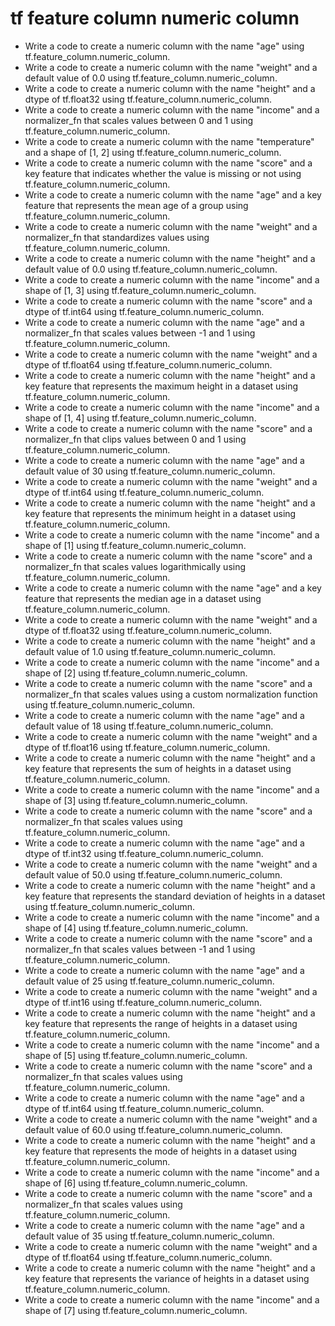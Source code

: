 # tf feature column numeric column

- Write a code to create a numeric column with the name "age" using tf.feature_column.numeric_column.
- Write a code to create a numeric column with the name "weight" and a default value of 0.0 using tf.feature_column.numeric_column.
- Write a code to create a numeric column with the name "height" and a dtype of tf.float32 using tf.feature_column.numeric_column.
- Write a code to create a numeric column with the name "income" and a normalizer_fn that scales values between 0 and 1 using tf.feature_column.numeric_column.
- Write a code to create a numeric column with the name "temperature" and a shape of [1, 2] using tf.feature_column.numeric_column.
- Write a code to create a numeric column with the name "score" and a key feature that indicates whether the value is missing or not using tf.feature_column.numeric_column.
- Write a code to create a numeric column with the name "age" and a key feature that represents the mean age of a group using tf.feature_column.numeric_column.
- Write a code to create a numeric column with the name "weight" and a normalizer_fn that standardizes values using tf.feature_column.numeric_column.
- Write a code to create a numeric column with the name "height" and a default value of 0.0 using tf.feature_column.numeric_column.
- Write a code to create a numeric column with the name "income" and a shape of [1, 3] using tf.feature_column.numeric_column.
- Write a code to create a numeric column with the name "score" and a dtype of tf.int64 using tf.feature_column.numeric_column.
- Write a code to create a numeric column with the name "age" and a normalizer_fn that scales values between -1 and 1 using tf.feature_column.numeric_column.
- Write a code to create a numeric column with the name "weight" and a dtype of tf.float64 using tf.feature_column.numeric_column.
- Write a code to create a numeric column with the name "height" and a key feature that represents the maximum height in a dataset using tf.feature_column.numeric_column.
- Write a code to create a numeric column with the name "income" and a shape of [1, 4] using tf.feature_column.numeric_column.
- Write a code to create a numeric column with the name "score" and a normalizer_fn that clips values between 0 and 1 using tf.feature_column.numeric_column.
- Write a code to create a numeric column with the name "age" and a default value of 30 using tf.feature_column.numeric_column.
- Write a code to create a numeric column with the name "weight" and a dtype of tf.int64 using tf.feature_column.numeric_column.
- Write a code to create a numeric column with the name "height" and a key feature that represents the minimum height in a dataset using tf.feature_column.numeric_column.
- Write a code to create a numeric column with the name "income" and a shape of [1] using tf.feature_column.numeric_column.
- Write a code to create a numeric column with the name "score" and a normalizer_fn that scales values logarithmically using tf.feature_column.numeric_column.
- Write a code to create a numeric column with the name "age" and a key feature that represents the median age in a dataset using tf.feature_column.numeric_column.
- Write a code to create a numeric column with the name "weight" and a dtype of tf.float32 using tf.feature_column.numeric_column.
- Write a code to create a numeric column with the name "height" and a default value of 1.0 using tf.feature_column.numeric_column.
- Write a code to create a numeric column with the name "income" and a shape of [2] using tf.feature_column.numeric_column.
- Write a code to create a numeric column with the name "score" and a normalizer_fn that scales values using a custom normalization function using tf.feature_column.numeric_column.
- Write a code to create a numeric column with the name "age" and a default value of 18 using tf.feature_column.numeric_column.
- Write a code to create a numeric column with the name "weight" and a dtype of tf.float16 using tf.feature_column.numeric_column.
- Write a code to create a numeric column with the name "height" and a key feature that represents the sum of heights in a dataset using tf.feature_column.numeric_column.
- Write a code to create a numeric column with the name "income" and a shape of [3] using tf.feature_column.numeric_column.
- Write a code to create a numeric column with the name "score" and a normalizer_fn that scales values using tf.feature_column.numeric_column.
- Write a code to create a numeric column with the name "age" and a dtype of tf.int32 using tf.feature_column.numeric_column.
- Write a code to create a numeric column with the name "weight" and a default value of 50.0 using tf.feature_column.numeric_column.
- Write a code to create a numeric column with the name "height" and a key feature that represents the standard deviation of heights in a dataset using tf.feature_column.numeric_column.
- Write a code to create a numeric column with the name "income" and a shape of [4] using tf.feature_column.numeric_column.
- Write a code to create a numeric column with the name "score" and a normalizer_fn that scales values between -1 and 1 using tf.feature_column.numeric_column.
- Write a code to create a numeric column with the name "age" and a default value of 25 using tf.feature_column.numeric_column.
- Write a code to create a numeric column with the name "weight" and a dtype of tf.int16 using tf.feature_column.numeric_column.
- Write a code to create a numeric column with the name "height" and a key feature that represents the range of heights in a dataset using tf.feature_column.numeric_column.
- Write a code to create a numeric column with the name "income" and a shape of [5] using tf.feature_column.numeric_column.
- Write a code to create a numeric column with the name "score" and a normalizer_fn that scales values using tf.feature_column.numeric_column.
- Write a code to create a numeric column with the name "age" and a dtype of tf.int64 using tf.feature_column.numeric_column.
- Write a code to create a numeric column with the name "weight" and a default value of 60.0 using tf.feature_column.numeric_column.
- Write a code to create a numeric column with the name "height" and a key feature that represents the mode of heights in a dataset using tf.feature_column.numeric_column.
- Write a code to create a numeric column with the name "income" and a shape of [6] using tf.feature_column.numeric_column.
- Write a code to create a numeric column with the name "score" and a normalizer_fn that scales values using tf.feature_column.numeric_column.
- Write a code to create a numeric column with the name "age" and a default value of 35 using tf.feature_column.numeric_column.
- Write a code to create a numeric column with the name "weight" and a dtype of tf.float64 using tf.feature_column.numeric_column.
- Write a code to create a numeric column with the name "height" and a key feature that represents the variance of heights in a dataset using tf.feature_column.numeric_column.
- Write a code to create a numeric column with the name "income" and a shape of [7] using tf.feature_column.numeric_column.